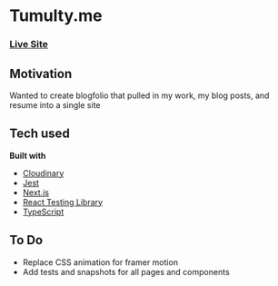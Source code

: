 # Tumulty.me

### [Live Site](https://tumulty.dev)

## Motivation

Wanted to create blogfolio that pulled in my work, my blog posts, and resume into a single site

## Tech used

**Built with**

- [Cloudinary](https://cloudinary.com/)
- [Jest](https://jestjs.io/)
- [Next.js](https://nextjs.org/)
- [React Testing Library](https://testing-library.com)
- [TypeScript](https://www.typescriptlang.org/)

## To Do

- Replace CSS animation for framer motion
- Add tests and snapshots for all pages and components
